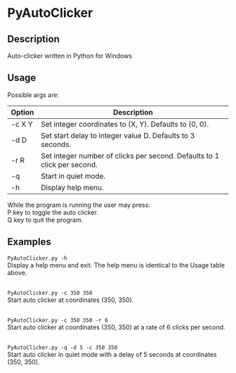 # PyAutoClicker

## Description

Auto-clicker written in Python for Windows

## Usage

Possible args are:<br />

| Option | Description |
| ------- | --- |
| \-c X Y | Set integer coordinates to (X, Y). Defaults to (0, 0). |
| \-d D | Set start delay to integer value D. Defaults to 3 seconds. |
| \-r R | Set integer number of clicks per second. Defaults to 1 click per second. |
| \-q | Start in quiet mode. |
| \-h | Display help menu. |

While the program is running the user may press:<br /> 
P key to toggle the auto clicker. <br />
Q key to quit the program. <br />

## Examples

`PyAutoClicker.py -h`<br />
Display a help menu and exit. The help menu is identical to the Usage table above.<br />
<br />

`PyAutoClicker.py -c 350 350`<br />
Start auto clicker at coordinates (350, 350).<br />
<br />

`PyAutoClicker.py -c 350 350 -r 6`<br />
Start auto clicker at coordinates (350, 350) at a rate of 6 clicks per second.<br />
<br />

`PyAutoClicker.py -q -d 5 -c 350 350`<br />
Start auto clicker in quiet mode with a delay of 5 seconds at coordinates (350, 350).<br />
<br />